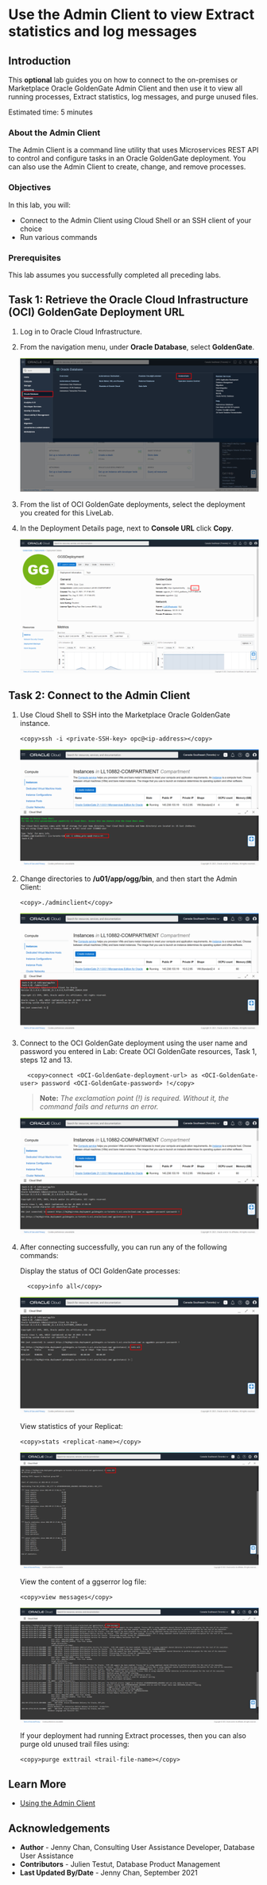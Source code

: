# Use the Admin Client to view Extract statistics and log messages

## Introduction

This **optional** lab guides you on how to connect to the on-premises or Marketplace Oracle GoldenGate Admin Client and then use it to view all running processes, Extract statistics, log messages, and purge unused files.

Estimated time: 5 minutes

### About the Admin Client
The Admin Client is a command line utility that uses Microservices REST API to control and configure tasks in an Oracle GoldenGate deployment. You can also use the Admin Client to create, change, and remove processes.

### Objectives

In this lab, you will:
* Connect to the Admin Client using Cloud Shell or an SSH client of your choice
* Run various commands

### Prerequisites

This lab assumes you successfully completed all preceding labs.

## Task 1: Retrieve the Oracle Cloud Infrastructure (OCI) GoldenGate Deployment URL

1.  Log in to Oracle Cloud Infrastructure.

2.  From the navigation menu, under **Oracle Database**, select **GoldenGate**.

    ![](images/01-01.png " ")

3.  From the list of OCI GoldenGate deployments, select the deployment you created for this LiveLab.

4.  In the Deployment Details page, next to **Console URL** click **Copy**.

    ![](images/01-04.png " ")

## Task 2: Connect to the Admin Client

1.  Use Cloud Shell to SSH into the Marketplace Oracle GoldenGate instance.

    ```
    <copy>ssh -i <private-SSH-key> opc@<ip-address></copy>
    ```

    ![](images/02-01.png " ")

2.  Change directories to **/u01/app/ogg/bin**, and then start the Admin Client:

    ```
    <copy>./adminclient</copy>
    ```

    ![](images/02-02.png " ")

3.  Connect to the OCI GoldenGate deployment using the user name and password you entered in Lab: Create OCI GoldenGate resources, Task 1, steps 12 and 13.

    ```
      <copy>connect <OCI-GoldenGate-deployment-url> as <OCI-GoldenGate-user> password <OCI-GoldenGate-password> !</copy>
    ```
    > **Note:** *The exclamation point (!) is required. Without it, the command fails and returns an error.*

    ![](images/02-03.png " ")

4.  After connecting successfully, you can run any of the following commands:

    Display the status of OCI GoldenGate processes:
    ```
      <copy>info all</copy>
    ```

    ![](images/02-04a.png " ")

    View statistics of your Replicat:
    ```
    <copy>stats <replicat-name></copy>
    ```

    ![](images/02-04b.png " ")

    View the content of a ggserror log file:
    ```
    <copy>view messages</copy>
    ```

    ![](images/02-04c.png " ")

    If your deployment had running Extract processes, then you can also purge old unused trail files using:
    ```
    <copy>purge exttrail <trail-file-name></copy>
    ```

## Learn More
* [Using the Admin Client](https://docs.oracle.com/en/middleware/goldengate/core/21.1/admin/getting-started-oracle-goldengate-process-interfaces.html#GUID-84B33389-0594-4449-BF1A-A496FB1EDB29)

## Acknowledgements
* **Author** - Jenny Chan, Consulting User Assistance Developer, Database User Assistance
* **Contributors** -  Julien Testut, Database Product Management
* **Last Updated By/Date** - Jenny Chan, September 2021
